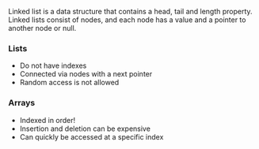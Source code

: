 Linked list is a data structure that contains a head, tail and length property.
Linked lists consist of nodes, and each node has a value and a pointer to another node or null.

### Lists

-   Do not have indexes
-   Connected via nodes with a next pointer
-   Random access is not allowed

### Arrays

-   Indexed in order!
-   Insertion and deletion can be expensive
-   Can quickly be accessed at a specific index

